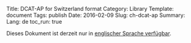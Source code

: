 Title: DCAT-AP for Switzerland format
Category: Library
Template: document
Tags: publish
Date: 2016-02-09
Slug: ch-dcat-ap
Summary:
Lang: de
toc_run: true


Dieses Dokument ist derzeit nur in [englischer Sprache verfügbar](/en/library/ch-dcat-ap).

